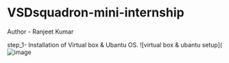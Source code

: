# VSDsquadron-mini-internship
Author - Ranjeet Kumar 

step_1- Installation of Virtual box & Ubantu OS.
![virtual box & ubantu setup](![image](https://github.com/ranjeet8989/VSDsquadron-mini-internship/assets/84927691/edd8eb74-4106-434f-ba3f-50b55e316f85)
